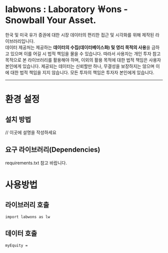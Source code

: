 # labwons : Laboratory ￦ons - Snowball Your Asset.

한국 및 미국 유가 증권에 대한 시장 데이터의 편리한 접근 및 시각화를 위해 제작된 라이브러리입니다. <br>
데이터 제공처는 제공하는 <b>데이터의 수집(데이터베이스화) 및 영리 목적의 사용</b>을 금하고 있으며 이를 어길 시 법적 책임을 물을 수 있습니다. 따라서 사용자는 개인 투자 참고 목적으로 본 라이브러리를 활용해야 하며, 이외의 활용 목적에 대한 법적 책임은 사용자 본인에게 있습니다. 제공되는 데이터는 신뢰할만 하나, 무결성을 보장하지는 않으며 이에 대한 법적 책임을 지지 않습니다. 모든 투자의 책임은 투자자 본인에게 있습니다.

---

# 환경 설정
## 설치 방법

// 이곳에 설명을 작성하세요

## 요구 라이브러리(Dependencies)
requirements.txt 참고 바랍니다.

# 사용방법
## 라이브러리 호출
```
import labwons as lw
```

## 데이터 호출
```
myEquity = 
```
